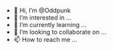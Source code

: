 - 👋 Hi, I’m @Oddpunk
- 👀 I’m interested in ...
- 🌱 I’m currently learning ...
- 💞️ I’m looking to collaborate on ...
- 📫 How to reach me ...

<!---
Oddpunk/Oddpunk is a ✨ special ✨ repository because its `README.md` (this file) appears on your GitHub profile.
You can click the Preview link to take a look at your changes.
--->
